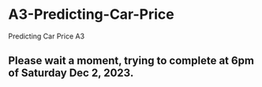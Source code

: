# A3-Predicting-Car-Price
Predicting Car Price A3

## Please wait a moment, trying to complete at 6pm of Saturday Dec 2, 2023.
